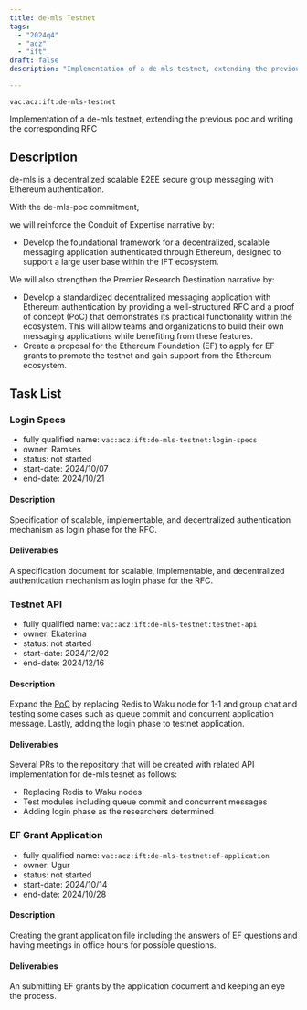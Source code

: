 ```yaml
---
title: de-mls Testnet
tags:
  - "2024q4"
  - "acz"
  - "ift"
draft: false
description: "Implementation of a de-mls testnet, extending the previous poc and writing the corresponding RFC"

---
```


`vac:acz:ift:de-mls-testnet`

Implementation of a de-mls testnet, extending the previous poc and writing the corresponding RFC
## Description

de-mls is a decentralized scalable E2EE secure group messaging with Ethereum authentication. 

With the de-mls-poc commitment, 

we will reinforce the Conduit of Expertise narrative by:
* Develop the foundational framework for a decentralized, scalable messaging application 
authenticated through Ethereum, designed to support a large user base within the IFT ecosystem.

We will also strengthen the Premier Research Destination narrative by:
* Develop a standardized decentralized messaging application with Ethereum authentication 
by providing a well-structured RFC and a proof of concept (PoC) that demonstrates its practical functionality 
within the ecosystem. 
This will allow teams and organizations to build their own messaging applications while 
benefiting from these features.
* Create a proposal for the Ethereum Foundation (EF) to apply for EF grants to promote the testnet and 
gain support from the Ethereum ecosystem.


## Task List

### Login Specs

* fully qualified name: `vac:acz:ift:de-mls-testnet:login-specs`
* owner: Ramses
* status: not started
* start-date: 2024/10/07
* end-date: 2024/10/21

#### Description

Specification of scalable, implementable, and decentralized authentication mechanism as login phase for the RFC. 

#### Deliverables

A specification document for scalable, implementable, and decentralized authentication mechanism as login phase for the RFC. 

### Testnet API

* fully qualified name: `vac:acz:ift:de-mls-testnet:testnet-api`
* owner: Ekaterina
* status: not started
* start-date: 2024/12/02
* end-date: 2024/12/16

#### Description

Expand the [PoC](https://github.com/vacp2p/de-mls) by replacing Redis to Waku node for 1-1 and group chat and 
testing some cases such as queue commit and concurrent application message. 
Lastly, adding the login phase to testnet application. 

#### Deliverables

Several PRs to the repository that will be created with related API implementation for de-mls tesnet as follows: 
* Replacing Redis to Waku nodes 
* Test modules including queue commit and concurrent messages 
* Adding login phase as the researchers determined

### EF Grant Application

* fully qualified name: `vac:acz:ift:de-mls-testnet:ef-application`
* owner: Ugur
* status: not started
* start-date: 2024/10/14
* end-date: 2024/10/28

#### Description

Creating the grant application file including the answers of EF questions and having meetings in 
office hours for possible questions.  

#### Deliverables

An submitting EF grants by the application document and keeping an eye the process.